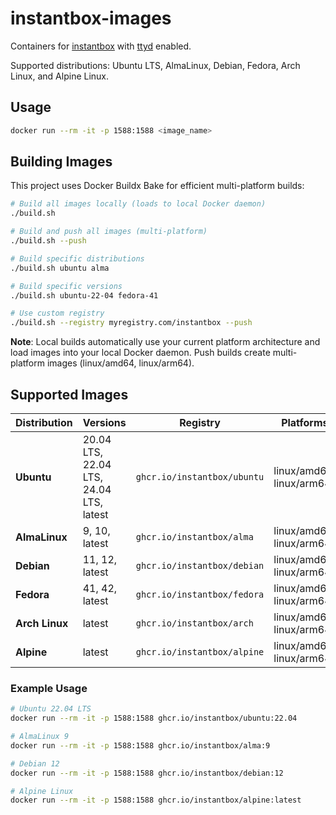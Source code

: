 # instantbox-images

Containers for [instantbox](https://github.com/pythoninthegrass/instantbox) with [ttyd](https://github.com/tsl0922/ttyd) enabled.

Supported distributions: Ubuntu LTS, AlmaLinux, Debian, Fedora, Arch Linux, and Alpine Linux.

## Usage

```bash
docker run --rm -it -p 1588:1588 <image_name>
```

## Building Images

This project uses Docker Buildx Bake for efficient multi-platform builds:

```bash
# Build all images locally (loads to local Docker daemon)
./build.sh

# Build and push all images (multi-platform)
./build.sh --push

# Build specific distributions
./build.sh ubuntu alma

# Build specific versions
./build.sh ubuntu-22-04 fedora-41

# Use custom registry
./build.sh --registry myregistry.com/instantbox --push
```

**Note**: Local builds automatically use your current platform architecture and load images into your local Docker daemon. Push builds create multi-platform images (linux/amd64, linux/arm64).

## Supported Images

| Distribution   | Versions                                | Registry                        | Platforms                 |
|----------------|-----------------------------------------|---------------------------------|---------------------------|
| **Ubuntu**     | 20.04 LTS, 22.04 LTS, 24.04 LTS, latest | `ghcr.io/instantbox/ubuntu`     | linux/amd64, linux/arm64  |
| **AlmaLinux**  | 9, 10, latest                           | `ghcr.io/instantbox/alma`       | linux/amd64, linux/arm64  |
| **Debian**     | 11, 12, latest                          | `ghcr.io/instantbox/debian`     | linux/amd64, linux/arm64  |
| **Fedora**     | 41, 42, latest                          | `ghcr.io/instantbox/fedora`     | linux/amd64, linux/arm64  |
| **Arch Linux** | latest                                  | `ghcr.io/instantbox/arch`       | linux/amd64, linux/arm64  |
| **Alpine**     | latest                                  | `ghcr.io/instantbox/alpine`     | linux/amd64, linux/arm64  |

### Example Usage

```bash
# Ubuntu 22.04 LTS
docker run --rm -it -p 1588:1588 ghcr.io/instantbox/ubuntu:22.04

# AlmaLinux 9
docker run --rm -it -p 1588:1588 ghcr.io/instantbox/alma:9

# Debian 12
docker run --rm -it -p 1588:1588 ghcr.io/instantbox/debian:12

# Alpine Linux
docker run --rm -it -p 1588:1588 ghcr.io/instantbox/alpine:latest
```
